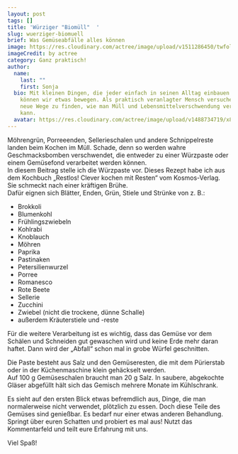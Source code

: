 ```yaml
---
layout: post
tags: []
title: 'Würziger "Biomüll"  '
slug: wuerziger-biomuell
brief: Was Gemüseabfälle alles können
image: https://res.cloudinary.com/actree/image/upload/v1511286450/twfol8eok2epwmdhrll2.jpg
imageCredit: by actree
category: Ganz praktisch!
author:
  name:
    last: ""
    first: Sonja
  bio: Mit kleinen Dingen, die jeder einfach in seinen Alltag einbauen kann,
    können wir etwas bewegen. Als praktisch veranlagter Mensch versuche ich,
    neue Wege zu finden, wie man Müll und Lebensmittelverschwendung verhindern
    kann.
  avatar: https://res.cloudinary.com/actree/image/upload/v1488734719/x8yjmgb9aevnzug1znrt.jpg
---
```


Möhrengrün, Porreeenden, Sellerieschalen und andere Schnippelreste landen beim Kochen im Müll. Schade, denn so werden wahre Geschmacksbomben verschwendet, die entweder zu einer Würzpaste oder einem Gemüsefond verarbeitet werden können.<br>In diesem Beitrag stelle ich die Würzpaste vor. Dieses Rezept habe ich aus dem Kochbuch „Restlos! Clever kochen mit Resten“ vom Kosmos-Verlag. Sie schmeckt nach einer kräftigen Brühe.
<br>Dafür eignen sich Blätter, Enden, Grün, Stiele und Strünke von z. B.:<p>
-  Brokkoli 
-  Blumenkohl
-  Frühlingszwiebeln
-  Kohlrabi
-  Knoblauch
-  Möhren
-  Paprika
-  Pastinaken
-  Petersilienwurzel
-  Porree
-  Romanesco
-  Rote Beete
-  Sellerie
-  Zucchini
-  Zwiebel (nicht die trockene, dünne Schalle)
-  außerdem Kräuterstiele und -reste

Für die weitere Verarbeitung ist es wichtig, dass das Gemüse vor dem Schälen und Schneiden gut gewaschen wird und keine Erde mehr daran haftet. Dann wird der „Abfall“ schon mal in grobe Würfel geschnitten.

Die Paste besteht aus Salz und den Gemüseresten, die mit dem Pürierstab oder in der Küchenmaschine klein gehäckselt werden.<br>Auf 100 g Gemüseschalen braucht man 20 g Salz.
In saubere, abgekochte Gläser abgefüllt hält sich das Gemisch mehrere Monate im Kühlschrank. 

Es sieht auf den ersten Blick etwas befremdlich aus, Dinge, die man normalerweise nicht verwendet, plötzlich zu essen. Doch diese Teile des Gemüses sind genießbar. Es bedarf nur einer etwas anderen Behandlung.<br>Springt über euren Schatten und probiert es mal aus!
Nutzt das Kommentarfeld und teilt eure Erfahrung mit uns.

Viel Spaß!
